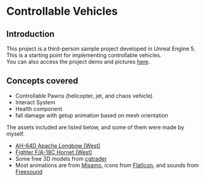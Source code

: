 # Controllable Vehicles
## Introduction
This project is a third-person sample project developed in Unreal Engine 5.  
This is a starting point for implementing controllable vehicles.  
You can also access the project demo and pictures [here](https://mega.nz/folder/3aZgQZiK#Y3jcR_cYnAJhDfhYC-amNw).

## Concepts covered
- Controllable Pawns (helicopter, jet, and chaos vehicle)
- Interact System
- Health component
- fall damage with getup animation based on mesh orientation

The assets included are listed below, and some of them were made by myself.
- [AH-64D Apache Longbow (West)](https://www.unrealengine.com/marketplace/en-US/product/ah-64d-apache-longbow-us)
- [Fighter F/A-18C Hornet (West)](https://www.unrealengine.com/marketplace/en-US/product/fighter-f-a-18c-hornet)
- Some free 3D models from [cgtrader](https://www.cgtrader.com/)
- Most animations are from [Mixamo](https://www.mixamo.com/), icons from [FlatIcon](https://www.flaticon.com/), and sounds from [Freesound](https://freesound.org/)

